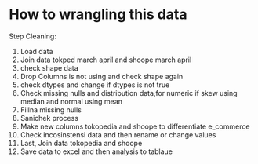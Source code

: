 # How to wrangling this data

Step Cleaning:

1. Load data
2. Join data tokped march april and shoope march april
3. check shape data
4. Drop Columns is not using and check shape again
4. check dtypes and change if dtypes is not true
5. Check missing nulls and distribution data,for numeric if skew using median and normal using mean
6. Fillna missing nulls
7. Sanichek process
8. Make new columns tokopedia and shoope to differentiate e_commerce
9. Check incosinstensi data and then rename or change values
10. Last, Join data tokopedia and shoope
11. Save data to excel and then analysis to tablaue

